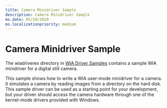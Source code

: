 ```yaml
---
title: Camera Minidriver Sample
description: Camera Minidriver Sample
ms.date: 05/29/2020
ms.localizationpriority: medium
---
```


# Camera Minidriver Sample

The wiadriverex directory in [WIA Driver Samples](/samples/microsoft/windows-driver-samples/windows-image-acquisition-wia-driver-samples) contains a sample WIA minidriver for a digital still camera.

This sample shows how to write a WIA user-mode minidriver for a camera. It simulates a camera by reading images from a directory on the hard disk. This sample driver can be used as a starting point for your development, but your driver should access the camera hardware through one of the kernel-mode drivers provided with Windows.
